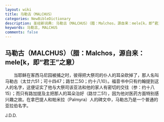 ```yaml
---
layout: wiki
title: 马勒古（MALCHUS）
categories: NewBibleDictionary
description: 圣经新词典: 马勒古（MALCHUS）（腊：Malchos，源自来：mele[k，即“君王”之意）
keywords: 马勒古, MALCHUS
comments: false
---
```


## 马勒古（MALCHUS）（腊：Malchos，源自来：mele[k，即“君王”之意）

　　当耶稣在客西马尼园被捕之时，彼得把大祭司的仆人的耳朵砍掉了，那人名叫马勒古（太廿六51；可十四47；路廿二50；约十八10）。福音书中只有约翰提到这人的名字，这便证实了他与大祭司该亚法和他的家人有密切的交往（参：约十八15）；而只有路加提及主把那人的耳朵治好（路廿二51），因为他对医药方面特别感兴趣之故。在拿巴提人和帕米拉（Palmyra）人的碑文中，马勒古乃是一个普通的亚拉伯名字。

J.D.D.








